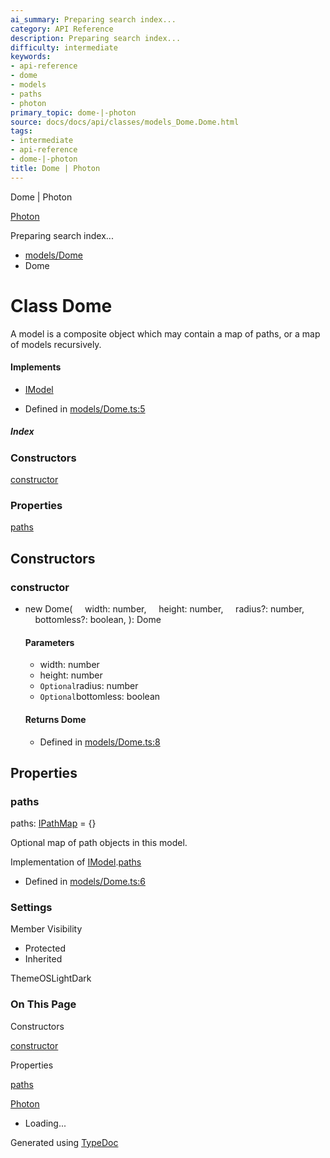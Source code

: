 ```yaml
---
ai_summary: Preparing search index...
category: API Reference
description: Preparing search index...
difficulty: intermediate
keywords:
- api-reference
- dome
- models
- paths
- photon
primary_topic: dome-|-photon
source: docs/docs/api/classes/models_Dome.Dome.html
tags:
- intermediate
- api-reference
- dome-|-photon
title: Dome | Photon
---
```

Dome | Photon

[Photon](../index.md)




Preparing search index...

* [models/Dome](../modules/models_Dome.md)
* Dome

# Class Dome

A model is a composite object which may contain a map of paths, or a map of models recursively.

#### Implements

* [IModel](../interfaces/core_schema.IModel.md)

* Defined in [models/Dome.ts:5](https://github.com/mwhite454/photon/blob/main/packages/photon/src/models/Dome.ts#L5)

##### Index

### Constructors

[constructor](#constructor)

### Properties

[paths](#paths)

## Constructors

### constructor

* new Dome(
      width: number,
      height: number,
      radius?: number,
      bottomless?: boolean,
  ): Dome

  #### Parameters

  + width: number
  + height: number
  + `Optional`radius: number
  + `Optional`bottomless: boolean

  #### Returns Dome

  + Defined in [models/Dome.ts:8](https://github.com/mwhite454/photon/blob/main/packages/photon/src/models/Dome.ts#L8)

## Properties

### paths

paths: [IPathMap](../interfaces/core_schema.IPathMap.md) = {}

Optional map of path objects in this model.

Implementation of [IModel](../interfaces/core_schema.IModel.md).[paths](../interfaces/core_schema.IModel.md#paths)

* Defined in [models/Dome.ts:6](https://github.com/mwhite454/photon/blob/main/packages/photon/src/models/Dome.ts#L6)

### Settings

Member Visibility

* Protected
* Inherited

ThemeOSLightDark

### On This Page

Constructors

[constructor](#constructor)

Properties

[paths](#paths)

[Photon](../index.md)

* Loading...

Generated using [TypeDoc](https://typedoc.org/)

